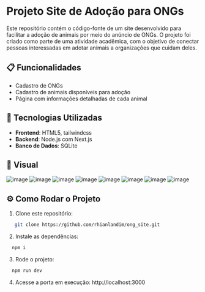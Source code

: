 # Projeto Site de Adoção para ONGs

Este repositório contém o código-fonte de um site desenvolvido para facilitar a adoção de animais por meio do anúncio de ONGs. O projeto foi criado como parte de uma atividade acadêmica, com o objetivo de conectar pessoas interessadas em adotar animais a organizações que cuidam deles.

## 📋 Funcionalidades

- Cadastro de ONGs
- Cadastro de animais disponíveis para adoção
- Página com informações detalhadas de cada animal

## 🚀 Tecnologias Utilizadas

- **Frontend**: HTML5, tailwindcss
- **Backend**: Node.js com Next.js
- **Banco de Dados**: SQLite

## 👀 Visual

![image](https://github.com/user-attachments/assets/017eb684-4929-46e1-a5b5-4600eb31aee9)
![image](https://github.com/user-attachments/assets/796d94de-56cd-46fc-816d-15f60d89b016)
![image](https://github.com/user-attachments/assets/29e2f833-6287-4434-9bc6-084c70ba8373)
![image](https://github.com/user-attachments/assets/07e005f6-aeaa-4059-bf31-9e31bb5f969f)
![image](https://github.com/user-attachments/assets/3762bd28-850a-45a3-924f-a127b1db0718)
![image](https://github.com/user-attachments/assets/f6e1e460-3820-4879-a831-77adc894187f)
![image](https://github.com/user-attachments/assets/cdf710d8-c104-411a-971d-95ed6e41e8a4)
![image](https://github.com/user-attachments/assets/d8bde095-8bc1-4e2c-b91b-271f40969444)


## ⚙️ Como Rodar o Projeto

1. Clone este repositório:
  ```bash
     git clone https://github.com/rhianlandim/ong_site.git
  ```

2. Instale as dependências:
  ```bash
    npm i
  ```

3. Rode o projeto:
  ```bash
    npm run dev
  ```

4. Acesse a porta em execução: http://localhost:3000
